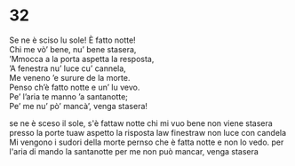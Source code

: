 # 32  
  
Se ne è sciso lu sole! È fatto notte!  
Chi me vò’ bene, nu’ bene stasera,  
’Mmocca a la porta aspetta la resposta,  
’A fenestra nu’ luce cu’ cannela,  
Me veneno ’e surure de la morte.  
Penso ch’è fatto notte e un’ lu vevo.  
Pe’ l’aria te manno ’a santanotte;  
Pe’ me nu’ pò’ mancà’, venga stasera!

se ne è sceso il sole, s'è fattaw notte
chi mi vuo bene non viene stasera
presso la porte tuaw aspetto la risposta
law finestraw non luce con candela
Mi vengono i sudori della morte
pernso che è fatta notte e non lo vedo.
per l'aria di mando la santanotte
per me non può mancar, venga stasera
